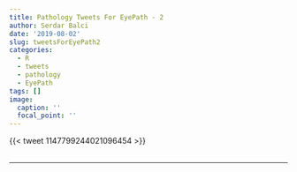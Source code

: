 ```yaml
---
title: Pathology Tweets For EyePath - 2
author: Serdar Balci
date: '2019-08-02'
slug: tweetsForEyePath2
categories:
  - R
  - tweets
  - pathology
  - EyePath
tags: []
image:
  caption: ''
  focal_point: ''
---
```



{{< tweet 1147799244021096454 >}}
<br>
<br>
<hr>
